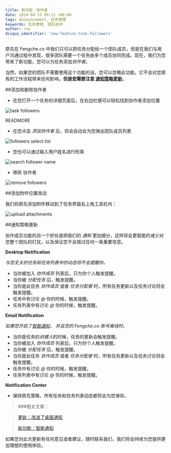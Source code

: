 ```yaml
---
title: 新功能：协作者
date: 2014-04-15 09:11 +08:00
tags: Announcement, 任务管理
keywords: 任务管理, 团队协作
author: roy
disqus_identifier: 'new-feature-task-followers'
---
```


原先在 Fengche.co 中我们只可以把任务分配给一个团队成员，但是在我们与用户沟通过程中发现，很多团队需要一个任务由多个成员协同完成。现在，我们为您带来了新功能，您可以为任务添加*协作者*。

当然，如果您的团队不需要使用这个功能的话，您可以忽略此功能，它不会对您原有的工作流程带来任何影响。**但是您需要注意 [通知策略更新](#notification_update)**。

##添加和删除协作者

* 在您打开一个任务的详细页面后，在右边栏便可以轻松找到协作者添加位置

![task followers](new-feature-task-followers/task_followers.png)

READMORE

* 在您点击 *添加协作者* 后，将会自动会为您弹出团队成员列表

![followers select list](new-feature-task-followers/followers_select_list.png)

* 您也可以通过输入用户姓名进行检索

![search follower name](new-feature-task-followers/search_follower.png)

* 移除 协作者

![remove followers](new-feature-task-followers/remove_follower.png)

##添加附件位置改动

我们将原先添加附件移动到了任务界面右上角工具栏内：

<div id="notification_update">
</div>

![upload attachments](new-feature-task-followers/upload_attachments.png)

##通知策略更新

协作成员功能的另一个好处是把我们的 *通知* 更加细分，这样将会更智能的减少对您整个团队的打扰，以及保证您不会错过任何一条重要信息。

**Desktop Notification**

*与您无关的任务和任务列表中的动态将不会提醒你。*

* 当你被加入 *协作成员* 列表后，只为你个人触发提醒。
* 当你被 *分配任务* 后，触发提醒。
* 当你是此任务 *协作成员* 或者 *任务分配者* 时，所有任务更新以及任务讨论将会触发提醒。
* 任务中有讨论 *@* 你的时候，触发提醒。
* 任务列表中有讨论 *@* 你的时候，触发提醒。

**Email Notification**

*如果您开启了[智能通知](/blog/smart-notification-announcement)， 并且您的 Fengche.co 账号离线时。*

* 当你是任务的*创建人*的时候，任务的更新会触发提醒。
* 当你被加入 *协作成员* 列表后，只为你个人触发提醒。
* 当你被 *分配任务* 后，触发提醒。
* 当你是此任务 *协作成员* 或者 *任务分配者* 时，所有任务更新以及任务讨论将会触发提醒。
* 任务中有讨论 *@* 你的时候，触发提醒。
* 任务列表中有讨论 *@* 你的时候，触发提醒。

**Notification Center**

* 保持原先策略，所有任务和任务列表动态都将会为您保存。

> ###相关文章：

> [更新：改进了桌面通知](/blog/updates-of-desktop-notification)

> [新功能：智能通知](/blog/smart-notification-announcement)

如果您对此次更新有任何意见或者建议，随时联系我们，我们将会持续为您提供更加理想的使用体验。
